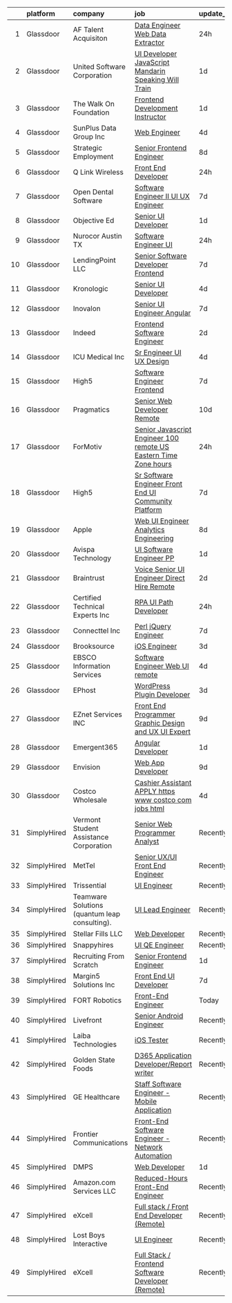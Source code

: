 

|    | platform    | company                                       | job                                                                                                                                                                                                                                                                                                                                                                                                                                                                                                                                                                                                                                                                                                                                                                                                                                                                                                                                                                                                                                                                                                                                                                                                                                                                                                                                                           | update_time   | location              |
|---:|:------------|:----------------------------------------------|:--------------------------------------------------------------------------------------------------------------------------------------------------------------------------------------------------------------------------------------------------------------------------------------------------------------------------------------------------------------------------------------------------------------------------------------------------------------------------------------------------------------------------------------------------------------------------------------------------------------------------------------------------------------------------------------------------------------------------------------------------------------------------------------------------------------------------------------------------------------------------------------------------------------------------------------------------------------------------------------------------------------------------------------------------------------------------------------------------------------------------------------------------------------------------------------------------------------------------------------------------------------------------------------------------------------------------------------------------------------|:--------------|:----------------------|
|  1 | Glassdoor   | AF Talent Acquisiton                          | [Data Engineer Web Data Extractor](https://www.glassdoor.com/partner/jobListing.htm?pos=127&ao=1110586&s=58&guid=000001824de188e8bb4b1c33393dacd8&src=GD_JOB_AD&t=SR&vt=w&ea=1&cs=1_8f096db3&cb=1659164003167&jobListingId=1008037648031&cpc=6EF74AC2F94C1840&jrtk=3-0-1g96u32dfkcnk801-1g96u32dv2a6o000-6764145ddb399f02--6NYlbfkN0BtajCN9Vd6UG3KItocLRKt2X90dLwIR6deNbWeBZ6E8E4PDjOC77t3Kns_N3samQb028n9Xz8_cY1pBx1RkEUYAw4kkNTu8Aeobtzix0QP_xi67sjUj5BgXzIDJg3BhHjJtQ_ufUCmChb77wsrqsV0BYTpKQUUg4fokQpjtV7R0PB5dMkP2kXsNikATUsxUr57cxSj245Sd_h9-QWhaZbQTjKuvIkDj2tsPsC9PRCDiY7A8muZdikb-NWhbJQqFECUjYH7rFD1JWsIh-NAUHKcCkmrVQoa84gMLapu64rdlfkm_5ztJWZr2KGOXEM4wtB00sYHRZ0VlVc7iCVNMtMfNkdKD0PiUzQ3pt4hh0E6l7ntQXMsEZNTXuEhm63XlJ5NEq9oqLMzrokNrx56vlCfSfMvo2vHOFsh-YTUFZHmO48qSEBwnWtePAoOtk7H1QKnBLF_GBIl6t5bsolEtFVQ6eQxwV-5ELBsyGl0DeGzLQv_pT8WMxtYqNLhlpmUHMMRS4OvoGOxIw%3D%3D)                                                                                                                                                                                                                                                                                                                                                                                                                                                                       | 24h           | Fort Myers, FL        |
|  2 | Glassdoor   | United Software Corporation                   | [UI Developer  JavaScript   Mandarin Speaking   Will Train ](https://www.glassdoor.com/partner/jobListing.htm?pos=124&ao=1110586&s=58&guid=000001824de188e8bb4b1c33393dacd8&src=GD_JOB_AD&t=SR&vt=w&ea=1&cs=1_38581cee&cb=1659164003167&jobListingId=1008035142056&cpc=14D5209370AEC984&jrtk=3-0-1g96u32dfkcnk801-1g96u32dv2a6o000-b23fd83e81675cc6--6NYlbfkN0DKrHYJNJhjWhMp6diDIkkZDE7h912iIbiYHfcOpPgVEXqg5pq7wNJzB2r7bSL9ZxnxipuzKIulYtfhhl2lMQjej00mtG76Hi_szZFxW9VrjR1zLDxb1DPMSu6DXGMsEyNm4dMSoNNPS4nemorcFkwlkXFSiAzdju9d_M8oRJq35gra2CEn8__CPwVN5bepPbLGrZV5m5R4ad_I2iQ7CDqQBR3bdRWi6yb7YsZIxZyrmxjTtLPYecV6GJPaSgH1PXO9_qHLojtZwpsdSHhZWL4sW60OrvdJN2KbHfZV91fRjlb-wMdCQBvTxBt_LYwmXUN_M5yuL1O71Qd9eSgwZOP4rKoKDzytsX4R7BNLxVDi3pnrjq6DJ2q8ENt4N13FaLNhbpp0mGacqCFT_pUB1AyGXHfQ1-mbaJQuN5TwbFd5U4Ly4lXKAuJCbRcUZP1qGb6OAJqdgRoVHkVWy6hPLfDmwaX3ICnovBbm4z8EXhGJTxxQ6oc-C2oYkdE4-6z1CSwODHtoEs5dbF5Wwb6yghgW)                                                                                                                                                                                                                                                                                                                                                                                                                                         | 1d            | Austin, TX            |
|  3 | Glassdoor   | The Walk On Foundation                        | [Frontend Development Instructor](https://www.glassdoor.com/partner/jobListing.htm?pos=129&ao=1110586&s=58&guid=000001824de188e8bb4b1c33393dacd8&src=GD_JOB_AD&t=SR&vt=w&ea=1&cs=1_2ef58c13&cb=1659164003167&jobListingId=1008035416389&cpc=F4EED0218A761C36&jrtk=3-0-1g96u32dfkcnk801-1g96u32dv2a6o000-7bba3f36fe255586--6NYlbfkN0Av8cMU2pB--TEolWcVLpzI3wBl6kYr6c2NvMyNvKh1XQYTKjISNBULQhoKomPgY-VxA0bgEQd5erQuG2m0rJ64Hz5CUD4R-ZcqOc-rf__iEuufP_sD7uXmVew3b7EAcCqlg7iZi91a010ZwiHRL66Rc3qBNHpJYTQNlzMuTl8PVKyTtFH-t5AJt2wK6GmfWeNptIQOdSznVFOggdO_oy2W6ZHKawv5nmy3aFMKhApjCARW8oMldZgL7s3SR7GYwPol0-8OKAa48LW0icJauZP3DW208zCLpFUi7q2BA0dRpNlCxY2BjHYomZruQULUtKM_cxedIqC8vS9YHnuqM9TH18oJCEobLSB0BBBNmhfr1MemiiRgbx3bRmk1L950qOqwpDwLmF9dWtT2Vg6NzRZ0f8PpMFhJPXkl94KeGCLAV2IQN5ePFN2KfnpqYNlnOyc6Teu4BH0ZsRXtF3e-GluWh-zNWzBDrtXDXqmNgUoog990-AGJ4MYciKkBWW6RWac%3D)                                                                                                                                                                                                                                                                                                                                                                                                                                                                                      | 1d            | Hillside, NJ          |
|  4 | Glassdoor   | SunPlus Data Group  Inc                       | [Web Engineer](https://www.glassdoor.com/partner/jobListing.htm?pos=122&ao=1110586&s=58&guid=000001824de188e8bb4b1c33393dacd8&src=GD_JOB_AD&t=SR&vt=w&ea=1&cs=1_c69df10c&cb=1659164003167&jobListingId=1008027821993&cpc=3DB599BF2F4828F0&jrtk=3-0-1g96u32dfkcnk801-1g96u32dv2a6o000-2d7be632629f4931--6NYlbfkN0BK9GXDcakwdiqmeo8o-2GvkYnmPkq7xevAHdeF_847qtWIb67PS4cSfsMCZRSVvnNIk6nLpPdokOLOeJcGsrW85yDhUf9o1s5guq2_oYdi2Tv-iBAmztpNJsq_fLyxYtkf5MuU7zh0L0RM_1JInW9H_JpAWl88y4BilZXPQBVLgnjfnjuUktiD4PbhHI4UEcV2aUpzvT6AMfUtd-EIGIfNFjPJ5IPv9eb9vCd4yx0nsZR1GyIbMYjoJhdRZCaBytxq3iFyGE3zFDQ9mrOu5LVrvFYes8VZE6QISEpaOGHrr4zhQCNXi2KxXFFMH2h5Isf9s-P0C3A8Xj6C7CN9T_Lh8FjXFXz-BGmtm5L5jh2QeM37Vp19nhzvRxOWe7iWu6hLHy0CK3rmOB3BVk93IFCpzarQ9BMTNdw3PHFzrvD0gwsv6ZS8qemTJEHKGBkwD81Xq2ItwMLMCVIirtQV0KmI0VlHfrzVd2D8mGw2OolRW4pDHP9Qo9ZK)                                                                                                                                                                                                                                                                                                                                                                                                                                                                                                                       | 4d            | Columbia, SC          |
|  5 | Glassdoor   | Strategic Employment                          | [Senior Frontend Engineer](https://www.glassdoor.com/partner/jobListing.htm?pos=128&ao=1110586&s=58&guid=000001824de188e8bb4b1c33393dacd8&src=GD_JOB_AD&t=SR&vt=w&ea=1&cs=1_96e0ab66&cb=1659164003167&jobListingId=1008021162490&cpc=036CEF58F9688075&jrtk=3-0-1g96u32dfkcnk801-1g96u32dv2a6o000-3e093067b2bc1675--6NYlbfkN0B-fTUegnOdPWDV05CiIhIi2qlOzw6WOcAKK9Y9LqNfmkdqQGIHGuk22dJTa4a7o2Zm659bD4y-0enmaxYKOj12cdy0joGV5lvFUseZAyXdm7_kST2DsD0X4v72joM3Fl4zdqbk6iyDcJ7Ge5pcMHWVuQdtTgi2gMvOm2OLf3OPAbCVKhYRHdUcTraEFNmcHESrt5FE0PedN92ozR7jIUuk230PXNKdDnuA4IbUXisAJ4HcKplbyOJzXBndR7Du3S0-IbA15yerH_artXF8ABdLeeGZCX0cTfpCOh7Qao_clO3mrtx5fcT5j5sW5tavZlb42K8MeN5XuQEBlb1AWq74lLuQxXAU7e5IoubieqIwnzQMbyHYvfkbgdc3Ne5K2yVNeTn1nIzOSAU_7YzwrCpjAxMs99hbIDrMgsMVQFg1I3oXzuTBIIVjUzQrk-7z7KngKBvwSZV3Vf1wF14PE3-fCcGdszJ406QmHxWXHjpPk8jh3AAMLt8XX1PhllCXM-kHly2lEyayKE_8j49h5c4GYNmxw0nqTnYGVjGV5fullWWmC57Kk2Nvp9MKrCvNR7o%3D)                                                                                                                                                                                                                                                                                                                                                                                                                             | 8d            | Remote                |
|  6 | Glassdoor   | Q Link Wireless                               | [Front End Developer](https://www.glassdoor.com/partner/jobListing.htm?pos=109&ao=1110586&s=58&guid=000001824de188e8bb4b1c33393dacd8&src=GD_JOB_AD&t=SR&vt=w&ea=1&cs=1_f1f420b2&cb=1659164003165&jobListingId=1008038429812&cpc=CCC092465BAD6A93&jrtk=3-0-1g96u32dfkcnk801-1g96u32dv2a6o000-b18619c45ceab8ad--6NYlbfkN0C1n-7uwLBmXreK9Hz04i1NaXR3ByHk8AHoFYtQOHcucgIE37DlLmIXSSRK0i1kU_85-hID576qVqEttHsyrvG_FHcSHcf_4mCXGhNJy8m9YVAPhz6bNlmbiv3qxIXAsTliKYSGej105Chra5EzpZgIyTtJ8i2hHAYd_wy_LdKhVEq8uiUG_N54d9qgS76gImKXFijZtca2JUVoUm0wut_FLylY4deI1qQ60UU59CZN1SdyPcyOeW3JH9GYbFf3_wZ0-tMBVodvgLXWgl8jnNGm26WZFSG4c1LkoLSrXOxvk4R3hNOv04QGkGX-1Pq-fYBT8jfYj_x1TBgo8pKloXdVhkeLsIKnlBYdNMehEK_aatWxFaOusY5tD4c_DhPKlZqUttrKwrTGroBntllT_naO5ZuyRbrap9fCkL3lSAudVAuVszBE-4PQ6HQ3rG3q3Rk1osn0Tthxjh0aMVWv26RX6ityQzZaJCxkyho1yst4fS79O4ikK3w3Zw_eqw3y8LG7mGzjudQjhg%3D%3D)                                                                                                                                                                                                                                                                                                                                                                                                                                                                                    | 24h           | Dania Beach, FL       |
|  7 | Glassdoor   | Open Dental Software                          | [Software Engineer II  UI UX Engineer ](https://www.glassdoor.com/partner/jobListing.htm?pos=103&ao=1110586&s=58&guid=000001824de188e8bb4b1c33393dacd8&src=GD_JOB_AD&t=SR&vt=w&ea=1&cs=1_0e7e5d21&cb=1659164003163&jobListingId=1008022827146&cpc=4290530157F20621&jrtk=3-0-1g96u32dfkcnk801-1g96u32dv2a6o000-eeb957c2d2c37376--6NYlbfkN0AKPWZsiSsGVsCbCuz671PqLeCoc4zvkJCuGTk5psuLhccuF8TL43NgKKJDuW9RFOazQhs4XfnXiEbJ18pBGbXdri6ypvQzlDoZpu7F88I5a7h_07Dmr7u6BNZpbXjmUN1x2Uq2jvWgERnOlT1h8swnYsgACBEksXNRNKnepB4Km1f9Ouq_4X5fROsz0h14QhILcUuK6PGbxZck9hLhE-Jyt0RC7EuiqO4p-GqtzmvsY9Gvdio2mOWCA9wdx1bmpybi4EWG0CYCwTy8Mcn4ECYrAswVHvY0URpwWbAQHLPzvbqknl193YhhwOr5BXJgwBSxL_pRgKLvfxWWMymcIZe421qMT_eHIVV7TL3boj0ZBCXqBTQiw9FB_m3BqpwLIVVEbWnqpeh9utumkRBsk_j253fcuuMh32bR1leKDvlumvyigt2Ju7_yTHDPOWBQ1ikisx0NdR8iy4zLUN_TgouSJXpc2UuAkHma8zD3w0l-4m-Pe67pefj0ZBTklXyQQIiHZjnTMY_CkqawToQl52Ua)                                                                                                                                                                                                                                                                                                                                                                                                                                                              | 7d            | Salem, OR             |
|  8 | Glassdoor   | Objective Ed                                  | [Senior UI Developer](https://www.glassdoor.com/partner/jobListing.htm?pos=110&ao=1110586&s=58&guid=000001824de188e8bb4b1c33393dacd8&src=GD_JOB_AD&t=SR&vt=w&ea=1&cs=1_8bfe4617&cb=1659164003165&jobListingId=1008035561341&cpc=155EB9D5185558AF&jrtk=3-0-1g96u32dfkcnk801-1g96u32dv2a6o000-cb65b932bbf5ed28--6NYlbfkN0AXBj8bFyx3AxHsaESFnYy6Jn_Gl6fk4-ScA6Xd9bMEM37iv4si3nfw75_-dmfgMq5h325qvRPKLohiyLVA6HzaD-aOz7ACRAyMjnHYTGE5c8UIAhonRBs8QDrpQZyvfXvQLLfj9ymD5gnRIwIkPBTC-df54-IpvKxF3LWNrVs03yHe7ElUeI4Rd2ZUzdu_vFFyVPZ9Qe4xcClFiTYIBT9Rn-7TQafQ5TTLCb2dM2RIC8Ulfa91okQF-L6XyJnFGf5GPnYMpsjVrWJJ-T6oI4Z6WPJKBGWgdNmax8OAY15-KOXC6L6JQtA5OMOmCVlXiDV0_2_6bYHWv5SvKfmvN4hFEsJTbiKm3Wya3IotL87KckbZAK9Wx-mCJoB0y-PU3Z0FsQwWtEOP1lWC2CpZcsPmsHDIbXcKm03W4b26Zs5id76FkvVTyl9xfFAjqFOJK-aSqCmsxTWanbrnQwzzQ1pwcUzXGRk8yiSwnKvpOk6QFnfY-xAQPB6Jl5dEuI_borg%3D)                                                                                                                                                                                                                                                                                                                                                                                                                                                                                                  | 1d            | Remote                |
|  9 | Glassdoor   | Nurocor   Austin  TX                          | [Software Engineer   UI](https://www.glassdoor.com/partner/jobListing.htm?pos=104&ao=1110586&s=58&guid=000001824de188e8bb4b1c33393dacd8&src=GD_JOB_AD&t=SR&vt=w&ea=1&cs=1_d732e950&cb=1659164003163&jobListingId=1008037760488&cpc=39721386339D0809&jrtk=3-0-1g96u32dfkcnk801-1g96u32dv2a6o000-392ab37f6ec91e97--6NYlbfkN0AtlW_omU2Xx3W-19HQ_drmTKCWebiHnmA5lS5PDL5G8VZrnQuVcD_r12k4Ct5fvu2DqyUSfvPcl1gawt96ufimpiaFZrad5mSmJI5xcV25oVsHO_nmbKkUqMFnftqyaALer26F8kSbYtgNzFEO3jDC9i0hfJGT193wqc_oW1WILn_K_6yc90fZK8I1BiCRliqA30PX69IbLUpDAE8vn5jWpN0AJQ-tC356CtaimJ1T-_IJE3cwPSUEcVksCaZH4PHAnBtwAlQ8hfSlUozGw2CCiJOBTLaxJNdcCdDhkpG7BLl0raIFKWTiP-PwSfmNIAkGoKWPAHo7fqHWIBD8Ao4ZndSjE6KNc5U84qjnNrQk1oV6Ix9Mr21U-Zqlwz-792fRjPwnj4RC7Ac1NixMR0bSFO4_MWU5REw_ijTLUULS408Vni6ihjIEP1DLieULvHu2XOzz9Xgf1e2sTJlq7kp_PgM6kV0qXlAjwR5Fh8SrZK-by9a-kK9J5UodW0unHxHl8x0PDTJbXQ%3D%3D)                                                                                                                                                                                                                                                                                                                                                                                                                                                                                 | 24h           | Remote                |
| 10 | Glassdoor   | LendingPoint LLC                              | [Senior Software Developer  Frontend](https://www.glassdoor.com/partner/jobListing.htm?pos=117&ao=1110586&s=58&guid=000001824de188e8bb4b1c33393dacd8&src=GD_JOB_AD&t=SR&vt=w&cs=1_29af784c&cb=1659164003166&jobListingId=1008023577553&cpc=ACBF47B84C432121&jrtk=3-0-1g96u32dfkcnk801-1g96u32dv2a6o000-82fa04a05c3a09ae--6NYlbfkN0AMU85yDPFKRmyNaJX4vsZzzCZO8oGW3wN3dIQS5LuX8APSEdPLZuyb0wEk9g8ACfIYtRd5OYhqVF7PEYILND5L5ULGQoXJqPDg85ajoEp9eiwBN-yo4Ety9oRhcNMcfo8gSCGC_MNm0DhyPSkrPsHd5NLfAJLy_E5cihRLXRfhqSiDCRkttL6mZRv-bFAmdJ0C_9ct7IpjEwKQJuD3oD-nFvffBo2ZWC2ZpduzxXXUFJjfeVvyTQgN4hYeoAS6U8ZsT0bhX3CEk5_90JjP2hTGaMRniFV4LSgeDb7IugkI0MlBaACwPFslinLQhZYetNZQjsWij_yDSNJNr7YRvjtwCMg8blC5RCYDImrKPlapPw2Oki1ohsGB7o0IeFS8sF2_WJDwsBZ9BTsenk-lAgJeznvOsWFDb_QeLSN33YsjcgXBLjnqweRJu2WeQcIF_7Vp8I_QWTMRGb189nebperyty77hbEor_HJcp_gzyEeFrTFrcoge_dB2aA4NOlED_51dvIHnPAqORfn5aV4hY5xS1clny4Mff8ftwkLzKnOUrSglqJ6nxjkdnowK6o-wY6DblMdHkawRel-b60CsNLfunNzFF2ZUdZxXKqowbYWBmsbX1b5RxS0RS-u5Wt3hYcWxQWWt95ydFKQU29HUKOq6nl3x6Qe_n8%3D)                                                                                                                                                                                                                                                                                                                       | 7d            | Remote                |
| 11 | Glassdoor   | Kronologic                                    | [Senior UI Developer](https://www.glassdoor.com/partner/jobListing.htm?pos=107&ao=1110586&s=58&guid=000001824de188e8bb4b1c33393dacd8&src=GD_JOB_AD&t=SR&vt=w&ea=1&cs=1_29d345e2&cb=1659164003164&jobListingId=1008028581740&cpc=9C938E8DE9AD6C02&jrtk=3-0-1g96u32dfkcnk801-1g96u32dv2a6o000-1e24a7a3f0bdbab5--6NYlbfkN0CXEglUD0u-VhXktgQN4usDMCM8iGQKWbysSPq1pA8oCLVjbXlFZW1dleHVfxx5ilBbIbMWXyFCO8qEIg5kF_cxnPNbaKVUiD4PuoTCAHgwfGszFW6_Yaw-MR-_p4cjDTnFH61syHmBgrlUmZY8XpLICqzD9giWinB4TN3l8vLeyaPYroYLcNTU1s6yEipKIpoa9haHBj6llHlGxiyacq2o4VyMCFOE_cetxtF9R51A0puzUL8U0nhe1WzXqB9Ot6JMW8jkWOueNsPkKwbik3ZGvEmB4EPEdc1UoPfCWfzJPustCG2VHvq8-nupIzCluWWAplUyy1JJ-bgJm9diTfSQFoZ89SmxK0OOvbLKpLT3ZqdI98xrWyNWjObtQmMPMacV1HmFosZMeqNSJqDDtQPbGv9bW_2zbp2I7Pw1oE_sU9rZoTxsrAhkHKVBJhGSy_LcAw1u2JpWnj6OJSt2l1nXLnzO92LTgfa7t3ND19YnVbgujjACYjY_kK9OuA-nFaA%3D)                                                                                                                                                                                                                                                                                                                                                                                                                                                                                                  | 4d            | Austin, TX            |
| 12 | Glassdoor   | Inovalon                                      | [Senior UI Engineer  Angular ](https://www.glassdoor.com/partner/jobListing.htm?pos=119&ao=1110586&s=58&guid=000001824de188e8bb4b1c33393dacd8&src=GD_JOB_AD&t=SR&vt=w&ea=1&cs=1_c2296698&cb=1659164003167&jobListingId=1008023536583&cpc=F4EED0218A761C36&jrtk=3-0-1g96u32dfkcnk801-1g96u32dv2a6o000-d1f6d6f227abb413--6NYlbfkN0CIjWpXJ088CnaNPA5ryed57scRotG6GJGTmtz3oHybueGMWJWokKh6_0uZKd4MIkG-WsahxsipohiRROrzVkWoaxIDQNalNMKJgjb1njPpdwVWt3XmAqXiI1UIlot8Bc8qmhinE2azl4HBUkbUEQwAUPw3gWWFmZEGFRobaqU4ul8v_2_87zX1ADS_TtRjJzoF5OQpkZvUIhcw7PG0yXBHDZ-BmPdxMMaBDgNDkT4g4rbDsLftG-yAglve4BsqG7TJxLq659Gi4nLTDlg4ahhhlEAaw88WZ_GBpmn3riPUOoPyb7r7vbpr0jgEUFdnKSltwroQDfMUvHSEQVFpjRywyz68rOb04Cs-ytuME_ebtzghK1M7hNHX3YOxrw4chLITHh-yBk2Eblr3AIF_T3rCjHkPKIRDGNm7W-kXIB6yGCbN9W-Y9-Hqh25UxRSpXGX0gha_MAumiFIcym7A5k-iZfYnBSxMGuWKWcl3EjkzOSIJp7wV718HkVCojbs9ZGYTAz-cQQiHhw%3D%3D)                                                                                                                                                                                                                                                                                                                                                                                                                                                                           | 7d            | Remote                |
| 13 | Glassdoor   | Indeed                                        | [Frontend Software Engineer](https://www.glassdoor.com/partner/jobListing.htm?pos=111&ao=1110586&s=58&guid=000001824de188e8bb4b1c33393dacd8&src=GD_JOB_AD&t=SR&vt=w&cs=1_c7b2d4ad&cb=1659164003164&jobListingId=1008033549634&cpc=4050D81B60456B41&jrtk=3-0-1g96u32dfkcnk801-1g96u32dv2a6o000-d116950515db206d--6NYlbfkN0CiRNM7CVr8YueLFKlzwbFWI0o7IjV438l4sVrvKZ0flpURU_mqoI8E-VxPfg2eTCFcMqyOR2_EOxf3muVEGf3OBhrTrBFb9fSnflLes7wGGOZfkAX2PDd6yj_IKNYLQykHwiL3PQ2jdSwxKnE5hDjCmW5dbsA-JKzeD21-HT1dfI-z_AqT6116HK0gaH5bOcbQmmneC7utLAAuRxShUvL-H2Bl8NC8td_h675qIQtDx2FVtR3XfAZB-Sxwr41YA1hf-koHoKQMoIZnpwzXawy64v2P1oHCK1ny-MPAcTFYPap29FJOHnMJOxcjyy40SKwFxQmeOQZRJdj9nPGYmxce_w_lZ68DPE_qmWYW04nmtSMcmM5wOmM7UJeCONScIJO0Y5LqVKtgCQFsw3Bg9vm-ThLR-xkcfXSCoyXgX35h7-y9vuI1IYkdfxMO73FY4DaXAr_KLLtAfk61E5ahRMmeaipZU3n9ERDnNQGmTOO5aYxmC3n1kKFgN93Q9ShsSwLxtTkGtWlNxY1wKfHsjah-)                                                                                                                                                                                                                                                                                                                                                                                                                                                                              | 2d            | Seattle, WA           |
| 14 | Glassdoor   | ICU Medical  Inc                              | [Sr Engineer UI UX Design](https://www.glassdoor.com/partner/jobListing.htm?pos=105&ao=1110586&s=58&guid=000001824de188e8bb4b1c33393dacd8&src=GD_JOB_AD&t=SR&vt=w&ea=1&cs=1_f3923028&cb=1659164003164&jobListingId=1008028829700&cpc=8C48BB2340EE80D8&jrtk=3-0-1g96u32dfkcnk801-1g96u32dv2a6o000-f58bed27097db234--6NYlbfkN0DKLGbq8IuywZhlRPDEu_l-kU269d3FotGI5zF1ovesoIDUTtUJS0iz7kvnrgV9c7X8NvJylGwv8PqAC_H61RidMI8WjT4QHLwaRBJIwzCbj7OYHPng8b-vA1a-W2FBWcBtPh-8uQ-qMOPgBUhnlmDWjvKUt-m7jW8nFbMs3gcGxN2DupSwe9409H8Fo5c2J52fRMnre279YpGs5GCYB9ysOaWiEGMnWG2G8PC7UyLeond9_so7chwii6YNSRSf1q4pQOMLqn4ytAA-1OGFDFOJ91U3vhG5Zlntr1QudGtCzT5E5fH_NWGzWhKn7AqTfbWAZPu4rlpD8--5REcXfp0axFS5N-PoX51kxCJgyw8SLbcUL1TwBTO9Lj19p_FGjNzdeekVDCCudzNQ4wdXPZdgdrDoPW1Q1SV9jER31O6UAX2K_d4Ha4n1qDEBpC5S7fhyJVwrbbkMaTibBs9-RM45csmkfem6GxUa0u5v9OMr3K0KIt4m1DF0uveo_Ce1TAXEtH0e1dnK7g%3D%3D)                                                                                                                                                                                                                                                                                                                                                                                                                                                                               | 4d            | San Diego, CA         |
| 15 | Glassdoor   | High5                                         | [Software Engineer   Frontend](https://www.glassdoor.com/partner/jobListing.htm?pos=113&ao=1110586&s=58&guid=000001824de188e8bb4b1c33393dacd8&src=GD_JOB_AD&t=SR&vt=w&ea=1&cs=1_bd5b8608&cb=1659164003165&jobListingId=1008023215023&cpc=EE7F0D06914A6BE7&jrtk=3-0-1g96u32dfkcnk801-1g96u32dv2a6o000-9ede6187c60e1052--6NYlbfkN0AV8vU3o9nlw7wqa180ZkP3oAg17VLIhkP1SPyaIh_MQVSfWHQ_D-a5zztdBH5vi5xFZlaaUhEW8RX_fyfkyAZNXiEQHCQUEYFdYQ0n4fJBPH24pQ-mjTQ2xyTOi07i067ioZBbd43FZJCQGkF2EZte7o6CuaN18wzjgMXw39552EmZQUMk9yz1yx7KuVNxuKtI7Qc8YJGyY_6Ft3MRiI_yOuyyrVFYcLTgJVyeAkqdiYrZrlAh9CvGPN77A3wfxt-An9i2vnJhpwKLtGsoy1lVXy7-xAdCM1bq87rW9tk-mi4Ibj1UZ6kBGE4LfV-_q4xjDOY91ToRwTM1TU7y26fA0i_Iwa2GLIxae1hN_sBMnLbdoLFgmg5qxSGTeSfiWtDGpc-1_ivVej8o8Rtef4Q43Tq8cn1WGW6L1x884fhUUEtzJeSI_4jalI5-ssyn0k7kLCa62vfKay4G4jQm8WNCavm_u8WyHviKZIA6ZZYVftP9ugTauUd0Z8PIH6YJwh0tUzH25iUCwA%3D%3D)                                                                                                                                                                                                                                                                                                                                                                                                                                                                           | 7d            | Remote                |
| 16 | Glassdoor   | Pragmatics                                    | [Senior Web Developer  Remote](https://www.glassdoor.com/partner/jobListing.htm?pos=123&ao=1110586&s=58&guid=000001824de188e8bb4b1c33393dacd8&src=GD_JOB_AD&t=SR&vt=w&ea=1&cs=1_aace4d5b&cb=1659164003167&jobListingId=1008014524995&cpc=217C45A42544DB93&jrtk=3-0-1g96u32dfkcnk801-1g96u32dv2a6o000-6c303b26b1977565--6NYlbfkN0B0Rz6hgcQIh48-ryoGcuJx24RtSSk60FM6weBiyw3WPheenBPXPdfYbru-k_1-Vy-Q7ugnpHfR2KJaKp_616l7C633KnYRBffO35aHl6TnWhl-5KURW8bzVkopT5k9Wk2oANUP2FNiI6M0LjgmaJ5U951w9LhgPUO-9zSGFmqktLxh5V8YSzbszGOTBoUaH2yj5HoSyygZbKZuYRKBuMFfvNsRtitQ9XQ8yNtfvLLZhAE11-6XCEACrNz8qTThQvcr9SL8SUlHO033G31kfj-W864ocU7qk1yfkeXmVA6rCpXuVXGpoMN9TXQymmHTgzp1nibef8PRdX5pwPGzAGX-WI1-ISPdWzeo54rwB_dCmVhsJABKQUhZCwUs2e21xjefTFCO_PeG0wbANC61qAKQ3XS6Lc554wU3qPUzrCZUL7so7s51Bc3St78jjaKrE5DtGcf9fETewjjMvDmNFV8oweTiI9FjsdvQH02QswbNM7KQE9OWZuPpNK8EP3vr99k0maPAw8TGuA%3D%3D)                                                                                                                                                                                                                                                                                                                                                                                                                                                                           | 10d           | Remote                |
| 17 | Glassdoor   | ForMotiv                                      | [Senior Javascript Engineer  100  remote  US Eastern Time Zone hours ](https://www.glassdoor.com/partner/jobListing.htm?pos=106&ao=1110586&s=58&guid=000001824de188e8bb4b1c33393dacd8&src=GD_JOB_AD&t=SR&vt=w&ea=1&cs=1_88cbabdc&cb=1659164003164&jobListingId=1008037622033&cpc=F1339989C5CB8906&jrtk=3-0-1g96u32dfkcnk801-1g96u32dv2a6o000-39080e23a33403cb--6NYlbfkN0BOnzwAzJRfy8PDSXOFwRl8pSKmuQ3rORAcyN8wJG4A11OYMwVPf_EBT0jydbwaHb9FxQBbLNxOAEIBo6OfVGuV2rPCQ6kyK2hQuG4l-P-Sno6zDqX77mADNqFaKjJn_ovTUbDOI1W9h6pB61l-jlK4qWHcS7v0j75vzn0l0j2CIF8EgQjJeHGB0XCP6hsRZbB1rKFJepGmy7DRjdUgv7ByAsjMguGC8_AuOoBNyP6ExXh4kamW2sHxTQ3WSAmDH7R8FflQ9rlTjNt6G53raUQZJ-S-hyT7nH5TOFQSudwzG2d_gpFS48Uh1ElmXdd53mGjt3SO-VDyhWsDJT3lyFeM5Uw50dWfm8nJbKAG2pp4wjNPIpPiJF4-KoHZ7PJQ0yKDcK-DCxr2T8uy7QJKyORLWP4RBQATJu7z5qgEqpzf0EWoFkkvc9H_XAcrAxqykbdlavkwrbb2usT7cPiKdThda_MPtsdafkZVy2qREj3UQt1MrvZqlxXpy9E2mYHmvySByDe8nWGSvw%3D%3D)                                                                                                                                                                                                                                                                                                                                                                                                                                   | 24h           | Remote                |
| 18 | Glassdoor   | High5                                         | [Sr  Software Engineer  Front End   UI  Community Platform](https://www.glassdoor.com/partner/jobListing.htm?pos=112&ao=1110586&s=58&guid=000001824de188e8bb4b1c33393dacd8&src=GD_JOB_AD&t=SR&vt=w&ea=1&cs=1_80ce8e08&cb=1659164003165&jobListingId=1008023389427&cpc=31763034DC79FFE4&jrtk=3-0-1g96u32dfkcnk801-1g96u32dv2a6o000-457946de421293cf--6NYlbfkN0AV8vU3o9nlw7wqa180ZkP3oAg17VLIhkP1SPyaIh_MQVSfWHQ_D-a5hu40yW4gQxX6fZviqjUnFjPHj5H1hVPOlDoxbEZJE22ztq9FZ4i57NLrwLyWhy86LA-W-1ubaB2swvk5vktYmkZQyv9L3u3GfD8gtXeg-QnIP_bMOP9zpZ3HMlfSY0SMJlTmMgmpJM6hmUIUHakONLZ4JF6ci38jI5lVwPuvZQ5GyczAywZEhIMNh7cjIHx4xPEygaBLtrcZVimbcHS0Yd_tTIzKyfMpzMi7q3IPy2dXYCKlRRBCwP51zq4TtYqywtjDtYoKqa-suPxx4HQ7MERdq6SY_WJCNHXsZACEi6FliS9497JECebHi3eWW3dmdlQa7suVRdXvCOKeWxgeKOP4UB9b8AHsNI4BhKV5d1ditP2d9o2YtAVc-AOcvaiNIXFcN5Cp9ZN4ct9WcCSo8ztriN6d47MKZ0X_9cAfHf_fT02BNy-JB2meLjhO1QmZuh8_ZlQuP34Dgbt1z7EoTMelkiAg4fMFHBHTyspxznw8yqAXQsYztL7oG1ZTdvEC)                                                                                                                                                                                                                                                                                                                                                                                                          | 7d            | Reno, NV              |
| 19 | Glassdoor   | Apple                                         | [Web UI Engineer   Analytics Engineering](https://www.glassdoor.com/partner/jobListing.htm?pos=126&ao=1110586&s=58&guid=000001824de188e8bb4b1c33393dacd8&src=GD_JOB_AD&t=SR&vt=w&cs=1_19c740a5&cb=1659164003167&jobListingId=1008019302577&cpc=334ABAF5D42DC775&jrtk=3-0-1g96u32dfkcnk801-1g96u32dv2a6o000-824c9eeae2ed8130--6NYlbfkN0BvKrLyj5gPmtZO9T8euul8TCxuuKNOtzRJOomxnwSEodTz2Bc-sPZl1dBMH13w-jO1aPkVKB5orZJf4nhMy5lhodg1zhO6AkYIWqEB5GRx5c1wZBQgey4AG2tLcxdhnxw-xS-38Ak0uNJSLhsGlkmxCjNjLmhvRA9-10ss4cgBpEtYZ5EJuk9ESfwPEOsXi-C62HJUrjWktqSzEBEg54NnYiqki-Scv5Y4gZupBC8SA1wNwkHis5n5RRmivApBT782667rpNVKSDcqr6vfy57FZVO6KuIp3AQFewW-i46vlrTHp0B5ZaberpDhspcBLRd_geujyJOGqofhq2BvlS0s9bC67Iz2PzvKVIgt8MeOBjo747MRx1O5Pp_hk-m0_wwyv6aAMIuBBnM5DlwpbgMNIe5FhJlYhzLO-r7ieP082qUKGppipdtD4ohgam3_b1Ngo8kysV4Z40aQlJeVFWefoiX5q1CwxxWfhbaOIY64ylyHNIe9MhYSGhzOG3i5SgsyKp4y-waOsQQHr0uHwPVndCBQ4dFZPR_GFNgbDBFSvsTHKrYhw0PG-TEq-IHZh2GRc_qn45hUWYczHodfBSZ1b6HwJ01uOInqclkWiAKzfA3p88wDXd_ToTsMVK6e2pEglW0vk9i2551j7Fg_5btR1rIVbrAfLczbz3nifBc3BFZdJ8yi1nfvk0BEre1tOhbW0Gn2Gx4vRbcVHvDNbtso3Z2GIzjHoJOv1OOVQajJPKxEwskTTXCOIrsLMvRW-7D4jhD7mtv2enylaeieHFmqq_VbyRf8bz-Wc2bQabE__F7bO7H_BgJ_PKpiUxnOhj05ZATkXyPJU9N3uzKhGuRb4RoSHFSfyU83BX2TyY70PY0Yr7XQGpRnMfkt3HO6jPkdKRzaTgoWEbwHMj5O1AP8T9R5WbLzgFRU2Q8NFIujEOVpIsAcIe0S24B2ctuambukImCUMT7AuXfvEKCJWZib) | 8d            | Seattle, WA           |
| 20 | Glassdoor   | Avispa Technology                             | [UI Software Engineer  PP](https://www.glassdoor.com/partner/jobListing.htm?pos=118&ao=1110586&s=58&guid=000001824de188e8bb4b1c33393dacd8&src=GD_JOB_AD&t=SR&vt=w&ea=1&cs=1_ef305e4a&cb=1659164003166&jobListingId=1008035918115&cpc=48B9F4758953335C&jrtk=3-0-1g96u32dfkcnk801-1g96u32dv2a6o000-6db3352afe9f26c7--6NYlbfkN0Dj2d0qKPEJP0fpBViK7V-TZwXvjpwqshPgAnSSx4qW-KrhPkyDM9HZpLSjbx7r2sgr07B5ZpXJaRwM7wpN0TToNUaxipErf4j_Metn0O2fOFCrfAF-FqIIyQsd7_E3sHuL2a5wW7N2NEKBtT1dYTk3YfJva3TLnh2PWI6TU-QC_SJL0BEWiEnUHvxRgIaWq8LsT1mHhSXLQrai2Udl0hLfym_Ic8DRcFXFf72W8BIzYguN0PZgYKXm-d6fZXCpXsJsqnAlocQ21HbhiB9P9_4cqLjlaJoxNvrQmq-k7tkFU8xPq23wnCvdneat4mh-djbEerCnYHE_OO_rX1jXsiDqLc9FFpiwO9_23sDPWyUsLEm_5UTGD7ZIvdIt4YyZGbIOzU5dU12qNO1S55IRxjREUFZ3uPfv2ecr28ivvVQ9bZe-ue4ofCZX6DCNa86Gx7F-uptN1CZYuEz0gNKTNjJJ)                                                                                                                                                                                                                                                                                                                                                                                                                                                                                                                                           | 1d            | Sunnyvale, CA         |
| 21 | Glassdoor   | Braintrust                                    | [Voice   Senior UI Engineer   Direct Hire  Remote ](https://www.glassdoor.com/partner/jobListing.htm?pos=121&ao=1110586&s=58&guid=000001824de188e8bb4b1c33393dacd8&src=GD_JOB_AD&t=SR&vt=w&ea=1&cs=1_1bf660cd&cb=1659164003167&jobListingId=1008033170020&cpc=FB7E4A1762AE5BEC&jrtk=3-0-1g96u32dfkcnk801-1g96u32dv2a6o000-ba408004ec0f8838--6NYlbfkN0AL3dVr72y2kzw2kaN2Ho5i09lACUMjYeOySpm2U6KfangpSdCj5igvGaHR0TeJqvxLkziEP-jQ2zXVWV3YO8znNtprstZJnlgC6rzOX7Bk6JPJ3kJs42Ls4w2p18RLAaOLUSj87IWSditf3iH9TQJDjeLEFJenOHAw0o0IWD8XbKZsu2k4BsvFnL8njO0cpp7N9o7x039mVPsAz-JpuuStzAVpYFdqw9U527Fu2SJXeISkD09bwmt0zuGPNlxyjkEdKvYODbXJuD94jLfY25jS0RmUT1VXHYPrpoBVmmlfnsZC-qYYNauDD-M645r9h4mYPqhG9IdvFgbWEQ_wvzVYLHvRJKyvlkLe_KXWdNh3-5J1mkIkrenAnVsh6XnQI8ChNNcp-TV7G58doOyEsQxvQed1PJOzujWwfwJ4YHPhZBdE_44v7743QTN7d023T_P8BfNu2nKl6A7VaqzoQXpV1v8ldFBy9I-HZ1q9uEvY33T_DNXkbtVrE8KmUZTK-Y93dVM7jkaVIk6coUE_5mwSfHKGveKQyGFGBTrnz0iIytjilgtBjAXKyX_rgPf7i0njq47cP72UxjtmXunwzJKE9hYLnJT8ZiBfpkYxrxqg5fDdjfHn38M3nCKl6pggAd5KgiBjJK1DgJUHHe5VC9njSMet729U2ASYz0lX2GcBSN4J2kZSk16OAyKL3IHNMQd2LCNcvX_Ah9vz1iXm3uOXAyxVKyXz4qHSTJzjdl1hvF5DEl8WLmrwhQiN2uAmg2w%3D)                                                                                                                                                                                                    | 2d            | Belvedere Tiburon, CA |
| 22 | Glassdoor   | Certified Technical Experts  Inc              | [RPA UI Path Developer](https://www.glassdoor.com/partner/jobListing.htm?pos=102&ao=1110586&s=58&guid=000001824de188e8bb4b1c33393dacd8&src=GD_JOB_AD&t=SR&vt=w&ea=1&cs=1_3c462f3a&cb=1659164003163&jobListingId=1008038352199&cpc=64DC0C913FDBAADD&jrtk=3-0-1g96u32dfkcnk801-1g96u32dv2a6o000-e2bde329999dd920--6NYlbfkN0BKgzQyzTF1Q9mOsR1amaS-juVGLjHt5Cdom-gEF9y-xY-tlIpRXCPWICSYtOtUb_K6rIB44S7I6QvzWcoud7PiKjEcaqI8-UgpseXhn4BnF0jnZGRQM5TzFl2TGQPJ_-f6qIytSWoYGwjS_Qn-lq-KAjw2yS9isyO1_dNrtlb8BA3iYBrxe3dBGKYu-uA5Ucq18Z02E-8ib5kmvfaaCWybgo298F_a_Zp_hwRw-bJXspAiTrNZwwhjBiBal2IthbDR0AMkd7RJcju7fbncCioJzgU-14BHwuhy9p0wi2IL4VwCNpfkPKTctogLhNGMu4HVBpxjB2vGXzFzOWuy5tMgQ49ek9MfaxbNyOBlKhPLNsX6eXk6EY7ZHNdqQgaRwKyOugjL7e8AhY67eF4hXxXPDOd5qWApvpPE_dx5YrToiNdXkmlyIZZty6oNe5xJ9iPjZNt8se3Xypv8x7O1pdV7vHUAdeXaYHrhFmEOQlEKYhr3nKWt9hyAxFIFrTtgnC0rZ000MeSVfA%3D%3D)                                                                                                                                                                                                                                                                                                                                                                                                                                                                                  | 24h           | Arlington, VA         |
| 23 | Glassdoor   | Connecttel Inc                                | [Perl jQuery Engineer](https://www.glassdoor.com/partner/jobListing.htm?pos=101&ao=1110586&s=58&guid=000001824de188e8bb4b1c33393dacd8&src=GD_JOB_AD&t=SR&vt=w&ea=1&cs=1_fc41afd4&cb=1659164003163&jobListingId=1008022688656&cpc=0EF3FADC52EC4A72&jrtk=3-0-1g96u32dfkcnk801-1g96u32dv2a6o000-65fc7b6679726e51--6NYlbfkN0CuGoi7i9IIRzYCKw7odRfFiIQLhSsx8rfEaZHu5YraOnwlsvsu4ucvUpz3FgdeX5Nc79YJ4rQQ5Di4Y4hwwPn6uFQeSHPksicyitmbQSE9HCSQvIJsseV3OLdLfa8yg2jM7Uy006FMhfRplDfSQ37crXzMGEji5nRjNq7S5JhigiRF2IiHJKypNxQsjY1jV6gWjmpyxkO8IhXtCYbB2nuVUYNVoJTjYKcpDqDrk1JKbzqhZSHOuzITa1ynx5BkoFvzJReFG7GKmR46_9DkL4ctixwR_xVbL0f9puTJcY8Az82u54pYf1lj6zju3PKlPQANkhCuLT2vuMztqVkpTtM9o9tfjGr6612b1ZeioVQYT2bC6fkJ_5_IUyoiaGbiGvEF1CG5d31uzEeU-2YFqr8EVeE09zqy2kkwxo0IksC1xfP5s-N5ZWrckPBzCe9KUGCvSm-bh4wKTkNfRK1LpV-DHi56gdRROjH-95hN-V9QtNbrA_GLucmR4QIuGzex8Ew%3D)                                                                                                                                                                                                                                                                                                                                                                                                                                                                                                 | 7d            | Remote                |
| 24 | Glassdoor   | Brooksource                                   | [iOS Engineer](https://www.glassdoor.com/partner/jobListing.htm?pos=120&ao=1110586&s=58&guid=000001824de188e8bb4b1c33393dacd8&src=GD_JOB_AD&t=SR&vt=w&ea=1&cs=1_8247805f&cb=1659164003167&jobListingId=1008030722753&cpc=8CDBB1EC89CF7160&jrtk=3-0-1g96u32dfkcnk801-1g96u32dv2a6o000-97567247f9c9d73b--6NYlbfkN0BhNN3PPgKPbTMZB0Y0J5JTZS3FnMM-ugqbblX4_m-srDJielPNCs_lvQXXEB0CV7O2b2RG_ROXfv5iEM2u8WVxiu69NvzF1l24sSYjYhvGRnHR47wyIOnZGim9AFAjIMJIZ5UsLeIdVNsNi5xMdfMY-Y7W9UfCusfkDBmDmJ0XAmZc68kgkq8AzyTLdfVQeeFB9uFli5-3z6h829YuUqtsoBswIaiV3q2Z3V7gfVejyYAu0mIqOnop5npA3OWHN7Sb8uq5sFQHBHsSv9rtw4ymX-UthvOYVN9C82ZDMxjriKWSkPBYTSi93r0RLqScfK2hW_h6hcjIbwxxXw1fq1YTJsimpZSN6Z3S5m9C_nR6V4BIhQUUrdtENOSZbgqRg3Rua8W06YJSmOYvB_IuhFCh-WbBidcRl_D_Tbf7MT98txY7twDoy-AO45MnlThS3qdvWYWe_cy5BuWOqxqDaGP3mjrMfjLH3jFFguPW1ozTsdk1jJIHaOibZ_U6Wvgjso3vclTOQO233pH05jKwVN1Y)                                                                                                                                                                                                                                                                                                                                                                                                                                                                                       | 3d            | Remote                |
| 25 | Glassdoor   | EBSCO Information Services                    | [Software Engineer Web UI  remote ](https://www.glassdoor.com/partner/jobListing.htm?pos=115&ao=1110586&s=58&guid=000001824de188e8bb4b1c33393dacd8&src=GD_JOB_AD&t=SR&vt=w&cs=1_c7a4027c&cb=1659164003165&jobListingId=1008028869234&cpc=AC285F3A3ECA6BB0&jrtk=3-0-1g96u32dfkcnk801-1g96u32dv2a6o000-1d3f8008e588d277--6NYlbfkN0DdXnPqwYiIrEKJMiGtoBoRMY0gisMhtebYjuc8wwZJimMLxIRF2WCtIDarJLMGcyCAgLXXIyn47ieBd7jHzyBfluh6kWV1uMuJTAr9xHqOKcMOmCYW1GYoit3QEoe332eLoMIqpHNgWrviDnBQJdPw8lfVo4Hwaxz0DtmR9gLG31dMoRL3E7M2JHBb_WAzkSrdu8TviJluhnoWIMu9mWgrNv82gLGyFYy6ODEcOAEMTlVIQcJSeyjjAYm-4DrC7jmdiw_F_yC7u2L6iLz6bBJBErAqdm5zuFGG0zUmSlJgyr8Iwd8jeSd64rayXOd7v_-IwSt54OKFrVEt222IvDJDdGenO7HdKSqgZirwLUq9wbzL7BQd9t421p4pn5gFZbGPn8_wfZ2xk2RZrQ9cjql0ZyF4bXbrQ3UPZtw9NUWyJnOnGNihmfUbVd4Lh6nf_cmCBGxgXQxJ9sdRDIpbValKBG7eeUvhFIOMM0Ma050e4fekzSPISp5C5cSuYAlwCPnaH5JCM1IvpZ1rnVbe2O02V_aaCd5vILZTFeN2l0br2VgBaNNzoZD-ej3oxDb25k1eiwBIPtt_97C9EjetELPc1-oy_vVPTJs9RX_Vnyxi9Z5NTIDc4zmjAAcn0xEisC9ef9cZqRlNtw%3D%3D)                                                                                                                                                                                                                                                                                                                                           | 4d            | Massachusetts         |
| 26 | Glassdoor   | EPhost                                        | [WordPress Plugin Developer](https://www.glassdoor.com/partner/jobListing.htm?pos=116&ao=1110586&s=58&guid=000001824de188e8bb4b1c33393dacd8&src=GD_JOB_AD&t=SR&vt=w&ea=1&cs=1_204456c6&cb=1659164003166&jobListingId=1008031241451&cpc=26740BCDE5E48596&jrtk=3-0-1g96u32dfkcnk801-1g96u32dv2a6o000-8455215f0d853975--6NYlbfkN0C45dLq5MIWT0odO7KRtKRxyZBie2DlayUbT7-8WNCXuiFbPaySH3A-qkUSnTzToMU2odPvSH8TYieGfjJ_T66eiNoOTxuL3ac-j8cUnbsyt-T4Ur3pYTfvCys4qpjPxQFxup3ImrFHJmgFWPB7AT1ZQCkgqTN7QlaLR5c1ef6OH_Z5OK90XJKd4EUX_GtIYj0GCL-TNWGQ7-DTiYeRjTNc0weOGN1GzbF76J56ZgLClrLSqlX4CybfQKNuVctCK1P0IlvHLHQe7IMMF75Ofge4FhlMzorkpqOD9rcrNBCKTSTDbgezlxz2q3NPZs6bsD2cnlkjPPGUtdN2gW634kKNHoO7uH6xxyhFxqWr9cigTpHPmWnH9pOu7arkQCSJfJcjN__Nyqe7HqQOlKoIFvMBTv-JJIP8bpKTk_vgGNQ-mdWaiptAmpHyPcrrt93Da1L_L5I6s0eob7nDsDluD27Eqp-Z3VVkcYyaMysvW5cZekBXT_St-kv2cUipgs2UOug%3D)                                                                                                                                                                                                                                                                                                                                                                                                                                                                                           | 3d            | Remote                |
| 27 | Glassdoor   | EZnet Services INC                            | [Front End Programmer Graphic Design and UX UI Expert](https://www.glassdoor.com/partner/jobListing.htm?pos=114&ao=1110586&s=58&guid=000001824de188e8bb4b1c33393dacd8&src=GD_JOB_AD&t=SR&vt=w&ea=1&cs=1_30c0db44&cb=1659164003166&jobListingId=1008017224204&cpc=6945AE2F4B03E059&jrtk=3-0-1g96u32dfkcnk801-1g96u32dv2a6o000-28fa2c404b0144bb--6NYlbfkN0B2CPRQtEwtthFaSdUd0hKR56duWYTGRLhZdp-8kjgKbj-nYsaA2y1BAFJBu7Y0d-pbxeL0HTA5VQxQm8SAt9t0g5sw9pMUSrXWDdkEfQJ0fb6YOrUxXY19eUW5KLi8agnoMfiWuRwpBrbD0_ofmUnyRVxTmpVP82EH0JqKwdo6XP7QM79FDkYIA_NisA1aF32H8N2noG1UjA9oCg3Yiyhk6O_7Gs6q5DQXngMdtR4zYMV1sNh9M6JkPC_N191H7gObkcywyrxatOYUDvvanyol2WjkAGxirEpjKY6AKIHZ2ERbv81q4fLaGYRAgqelHs8MP-92DQlW10Qx0PLuG-5H8tivjcRTQviy-ghAqeicrjLO8ij46NW9qd6jaRjVvPAI2TehQnnpMOg1sgZhB2th5EPue3toVOa21Qfh3lFQ7fzsyve0sL6e7pHvFVbjIzRcvA40IhM6RF55qxkvddtMY_xRdkpNIs0kob2hS5Gg0A1IYBzTMvzx9bhE65RvxCvbJmVdlzCh5VTCbyYY6PQ8ZVVEYwJ425tYnyrzavTCUA%3D%3D)                                                                                                                                                                                                                                                                                                                                                                                                                   | 9d            | Remote                |
| 28 | Glassdoor   | Emergent365                                   | [Angular Developer](https://www.glassdoor.com/partner/jobListing.htm?pos=125&ao=1110586&s=58&guid=000001824de188e8bb4b1c33393dacd8&src=GD_JOB_AD&t=SR&vt=w&ea=1&cs=1_ad87e824&cb=1659164003167&jobListingId=1008035796381&cpc=545C0D17DAD7ABB7&jrtk=3-0-1g96u32dfkcnk801-1g96u32dv2a6o000-de7fbf87f9d0a5c7--6NYlbfkN0BTCpq13wLWCtelCOH84POQZlRFjfUKCtmt-L_UW9Drxb0oHyPbQLmCruXzOEoPnJgj-lemaByV_zeRPbUkgOjjYh3s6YxhVGKa1wnJ3SOQpJdNzLuahIhPdf-bywcs_aF3G2pDpo5_3BOE57j87wbGhnwWcrJWRFFJWVHDvkL1QR5C-4H-lGAHxcXq29UYzdYdSqF9koSI0VD-Xhf3yO2ufrXq8p_xsQ1cC7v0reHRTaKp2L6FuEuIMQ71cg8m0fZBHor0kwNnJN0ZxgpkdI9Uw7i5su_9gGfuKpAbgdi0plFKL-BFlCoDkEMEnVuzertq5mx2GbF7nJ0J8MVdvfnwmi7L_uW6oLC0rzM0Zn-Gf0LXAjif9gdEeXdMzRKkTce65mpwEM2BdK0yoq3pcny3VjYXsAHX9UJp-ESlqI-q0ZDAJYx1_zJND6nrbRMadkoZoEKu8VG8OsvobU93ul-XpAgPhyJWsSY6G8VWKHal3KMpWtK_jhJdbbUVbZ_-IArRZWFojXuwPw%3D%3D)                                                                                                                                                                                                                                                                                                                                                                                                                                                                                      | 1d            | Cedar Knolls, NJ      |
| 29 | Glassdoor   | Envision                                      | [Web App Developer](https://www.glassdoor.com/partner/jobListing.htm?pos=130&ao=1110586&s=58&guid=000001824de188e8bb4b1c33393dacd8&src=GD_JOB_AD&t=SR&vt=w&ea=1&cs=1_e37af79e&cb=1659164003168&jobListingId=1008018240087&cpc=8795CF9063CD573D&jrtk=3-0-1g96u32dfkcnk801-1g96u32dv2a6o000-ac1b7cddba157b75--6NYlbfkN0A13XXEAKoVsy1UjAxA2tJa37vkRdGHJdX4gYp8IY3tTmYzW1bJSme2hYNNXIkltTZ_d2vywteqQvtqphMR-3zsb-Spb4CUXkRU7-Pgy3Rd_nRB2nFvUPirBUMXWr7kDqzjyGXlKsCGinTgSe0HbppW_JpmP1JBOHggAJ_qPd951ZIdZ4RlYOKoGcspmaHjUWhJJUAB1Ik-y5VCg6sKfi538R8HJRjFpx64ArZtKsGdNL3bXhngdQeNrzF5TjUd2O71jdGg0njJH7WdlYVnS_R9D4LLvDK8xB5LTpRAP83Cjw06QrPHwqtES9RlhnXs29DDZ4F6nDC-4-iin_sE0TXCRYYdG9rhv5wR1uSMtwtgHcjGE6QUzFicN-g2Q_w1DmemcYdC9Rc9q6hqb4cCST6un2FFe8KYMEv99jPyYLqR70FtLQTyFo6EK5EdyFyN7gIYGQdDjOoYss5oh6g-jbKVRcPPY6rgq7G7MpvInsWT2CFG-b3ikOwYu6UGB7o-qMYgB0ZsPU7MmD254tKchEEahwHWlRrc8jI4OHFo1WEUqztonnjHWkd40k4CA2hCFwiHg6Eju82jgA%3D%3D)                                                                                                                                                                                                                                                                                                                                                                                                                      | 9d            | Remote                |
| 30 | Glassdoor   | Costco Wholesale                              | [Cashier Assistant APPLY   https   www costco com jobs html ](https://www.glassdoor.com/partner/jobListing.htm?pos=108&ao=1110586&s=58&guid=000001824de188e8bb4b1c33393dacd8&src=GD_JOB_AD&t=SR&vt=w&ea=1&cs=1_e6a85bd6&cb=1659164003165&jobListingId=1008028209481&cpc=334ABAF5D42DC775&jrtk=3-0-1g96u32dfkcnk801-1g96u32dv2a6o000-e924a98195b3d4b1--6NYlbfkN0AKYC5QpjxDD7S2__pOxPGuIl0e6vMGbtMHcp0wT9Sh0VKw0TTPRJ7WaNYNpEkE5ieBWNfK4CeLOYN3RYOejzHgcH67tYGoj91y-2-JAJLy7eKF1_wxa1JxAduyEDnYbsImxF3sNIzAcVIWuX1fiVaArQRBVXzSJxsSTYXHtspQbGu1jqVMyCF3ljIl2RzSkTxN_IfnjjgoVe40iXN6TS2WiLUVsgzYQWXg9MfqiLDnZHezKU4Qp0-gbpOBSM4gsmZbIArDPchfOf07ax5dLRJIELiYxMgtAFPH6uxLk9eTCzFJb0JLChUNe-vOgXfwUsmPC3Rf441P9qIp5LiPqAUF7992u3Cdq8HAohcHTR36gQyIP-bcw_dbf1xm711nXIW-bwU-WukyrfFzLw1GcqOjm_w5tqsvsUmWjkkGB3GZIiI-EY4AP05YPnqYrApNKRZOakjq6n9282t9F8NfXneXU_4i9GBrm6EbYuD1OdZ2qc0rxQUl0f7Rmqb_Xs27B9uU4WCzvyHrr5X2e2wye51F2OLYrJbC26I%3D)                                                                                                                                                                                                                                                                                                                                                                                                                          | 4d            | Colchester, VT        |
| 31 | SimplyHired | Vermont Student Assistance Corporation        | [Senior Web Programmer Analyst](https://www.simplyhired.com/job/aRY7G7DNr_iXNl_fJ9mJlmVtP-ddmneDe6Xk1N_eVGS_qsRwt6SISA?q=ui+engineer)                                                                                                                                                                                                                                                                                                                                                                                                                                                                                                                                                                                                                                                                                                                                                                                                                                                                                                                                                                                                                                                                                                                                                                                                                         | Recently      | Montpelier, VT        |
| 32 | SimplyHired | MetTel                                        | [Senior UX/UI Front End Engineer](https://www.simplyhired.com/job/h9F9ju5EeyHELTPd36kx3gE80hL7kLq5gcztZQBQQ-aD72nmRjpGsg?q=ui+engineer)                                                                                                                                                                                                                                                                                                                                                                                                                                                                                                                                                                                                                                                                                                                                                                                                                                                                                                                                                                                                                                                                                                                                                                                                                       | Recently      | New York, NY          |
| 33 | SimplyHired | Trissential                                   | [UI Engineer](https://www.simplyhired.com/job/7ngntUFEiHTKYgqnWOvO6twuNE5vJKm5Q3VgIyNLaFQHUtVRHcnp9Q?q=ui+engineer)                                                                                                                                                                                                                                                                                                                                                                                                                                                                                                                                                                                                                                                                                                                                                                                                                                                                                                                                                                                                                                                                                                                                                                                                                                           | Recently      | Rochester, MN         |
| 34 | SimplyHired | Teamware Solutions (quantum leap consulting). | [UI Lead Engineer](https://www.simplyhired.com/job/Pw7F4UG5dkYY6Gx-L9fhALDsKe-cGwaseGEyiQaQqmQRCwHXmaGK7Q?q=ui+engineer)                                                                                                                                                                                                                                                                                                                                                                                                                                                                                                                                                                                                                                                                                                                                                                                                                                                                                                                                                                                                                                                                                                                                                                                                                                      | Recently      | New York, NY          |
| 35 | SimplyHired | Stellar Fills LLC                             | [Web Developer](https://www.simplyhired.com/job/0cPabM01mUVjoUlb6Pi7FXwZeRVP43gkWuKQ3BQ6aILmqPMsLlNj3Q?q=ui+engineer)                                                                                                                                                                                                                                                                                                                                                                                                                                                                                                                                                                                                                                                                                                                                                                                                                                                                                                                                                                                                                                                                                                                                                                                                                                         | Recently      | Remote                |
| 36 | SimplyHired | Snappyhires                                   | [UI QE Engineer](https://www.simplyhired.com/job/V-Dqa9YLIFX0GQ1ok2qgbS7wWaPq37k4w4UZBHk_R0iEJEGT5ltrFQ?q=ui+engineer)                                                                                                                                                                                                                                                                                                                                                                                                                                                                                                                                                                                                                                                                                                                                                                                                                                                                                                                                                                                                                                                                                                                                                                                                                                        | Recently      | Remote                |
| 37 | SimplyHired | Recruiting From Scratch                       | [Senior Frontend Engineer](https://www.simplyhired.com/job/UqLnNqczaf7V_kIneh3lnwrODWe3fwhUphFSzQVlaJzPtgAINPk0Xw?q=ui+engineer)                                                                                                                                                                                                                                                                                                                                                                                                                                                                                                                                                                                                                                                                                                                                                                                                                                                                                                                                                                                                                                                                                                                                                                                                                              | 1d            | Remote +126 locations |
| 38 | SimplyHired | Margin5 Solutions Inc                         | [Front End UI Developer](https://www.simplyhired.com/job/0QE3OUKi79Y_MZ4bEGNZBeYnkMyQKkzv3YB_sEe_eFKbq5_ROysxqg?q=ui+engineer)                                                                                                                                                                                                                                                                                                                                                                                                                                                                                                                                                                                                                                                                                                                                                                                                                                                                                                                                                                                                                                                                                                                                                                                                                                | 7d            | Remote                |
| 39 | SimplyHired | FORT Robotics                                 | [Front-End Engineer](https://www.simplyhired.com/job/2f6gNjpDCzt6R7juoxy0RYuBqLWcmEwP8dYtzjIPvTH3kFZIi6NM1g?q=ui+engineer)                                                                                                                                                                                                                                                                                                                                                                                                                                                                                                                                                                                                                                                                                                                                                                                                                                                                                                                                                                                                                                                                                                                                                                                                                                    | Today         | Remote                |
| 40 | SimplyHired | Livefront                                     | [Senior Android Engineer](https://www.simplyhired.com/job/GGVyAgw3pv4PFvKHhCtYhqdXeCe0mbTzB4BZAFQ70JAI3wp9enrU2A?q=ui+engineer)                                                                                                                                                                                                                                                                                                                                                                                                                                                                                                                                                                                                                                                                                                                                                                                                                                                                                                                                                                                                                                                                                                                                                                                                                               | Recently      | Minneapolis, MN       |
| 41 | SimplyHired | Laiba Technologies                            | [iOS Tester](https://www.simplyhired.com/job/cy4ZgQizIv-eWpqo1Hj8BLAlA4oOF_4XgPcCzcIwXP85SUBwgi8zIQ?q=ui+engineer)                                                                                                                                                                                                                                                                                                                                                                                                                                                                                                                                                                                                                                                                                                                                                                                                                                                                                                                                                                                                                                                                                                                                                                                                                                            | Recently      | Remote                |
| 42 | SimplyHired | Golden State Foods                            | [D365 Application Developer/Report writer](https://www.simplyhired.com/job/mTgn9Ifokwq-uRHpf2d4AjGk2C3OnR8YUbH8IH9Gi4u20_spN5vVSQ?q=ui+engineer)                                                                                                                                                                                                                                                                                                                                                                                                                                                                                                                                                                                                                                                                                                                                                                                                                                                                                                                                                                                                                                                                                                                                                                                                              | Recently      | Irvine, CA            |
| 43 | SimplyHired | GE Healthcare                                 | [Staff Software Engineer - Mobile Application](https://www.simplyhired.com/job/biORPtaVfvUOj0NCw3iXQqZy6MdFB2vvkVewJNfw9pgFmwV8LP9k6g?q=ui+engineer)                                                                                                                                                                                                                                                                                                                                                                                                                                                                                                                                                                                                                                                                                                                                                                                                                                                                                                                                                                                                                                                                                                                                                                                                          | Recently      | Wauwatosa, WI         |
| 44 | SimplyHired | Frontier Communications                       | [Front-End Software Engineer - Network Automation](https://www.simplyhired.com/job/p6SjhcGRFhoPNOGC8kcW-KJDDx8MzgLkUl1yOaoXykI8cbN6-TxshQ?q=ui+engineer)                                                                                                                                                                                                                                                                                                                                                                                                                                                                                                                                                                                                                                                                                                                                                                                                                                                                                                                                                                                                                                                                                                                                                                                                      | Recently      | Dallas, TX            |
| 45 | SimplyHired | DMPS                                          | [Web Developer](https://www.simplyhired.com/job/yLuMMOd2JzBl6AgC_kQvkdkECObsc1tG1YNOCBV3IDiasoENB568nQ?q=ui+engineer)                                                                                                                                                                                                                                                                                                                                                                                                                                                                                                                                                                                                                                                                                                                                                                                                                                                                                                                                                                                                                                                                                                                                                                                                                                         | 1d            | Remote                |
| 46 | SimplyHired | Amazon.com Services LLC                       | [Reduced-Hours Front-End Engineer](https://www.simplyhired.com/job/5Mggny_R1AR41Rofbn4I2Hq4akzAy87VMiekDnW7VQmm4Xo5czYTsw?q=ui+engineer)                                                                                                                                                                                                                                                                                                                                                                                                                                                                                                                                                                                                                                                                                                                                                                                                                                                                                                                                                                                                                                                                                                                                                                                                                      | Recently      | Remote                |
| 47 | SimplyHired | eXcell                                        | [Full stack / Front End Developer (Remote)](https://www.simplyhired.com/job/V2UEJBafsWwbrluVyVC_gECpJeE8tnz8ZMdN7rPJcKpHfZ1-reRKMQ?q=ui+engineer)                                                                                                                                                                                                                                                                                                                                                                                                                                                                                                                                                                                                                                                                                                                                                                                                                                                                                                                                                                                                                                                                                                                                                                                                             | Recently      | Louisville, KY        |
| 48 | SimplyHired | Lost Boys Interactive                         | [UI Engineer](https://www.simplyhired.com/job/NQ2V3Jr94qMXHDiJpkIGmbHYZcwXkG_-lRbFAQIE8YmdzQzlI-hgcQ?q=ui+engineer)                                                                                                                                                                                                                                                                                                                                                                                                                                                                                                                                                                                                                                                                                                                                                                                                                                                                                                                                                                                                                                                                                                                                                                                                                                           | Recently      | Remote                |
| 49 | SimplyHired | eXcell                                        | [Full Stack / Frontend Software Developer (Remote)](https://www.simplyhired.com/job/99siNBXRTu_GZcr9q6tprUfAPJIdYGsozXG2GvnovIkSScQaYbqrxQ?q=ui+engineer)                                                                                                                                                                                                                                                                                                                                                                                                                                                                                                                                                                                                                                                                                                                                                                                                                                                                                                                                                                                                                                                                                                                                                                                                     | Recently      | Chicago, IL           |